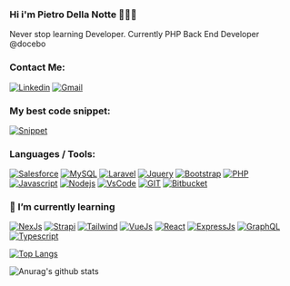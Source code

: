 ### Hi i'm Pietro Della Notte 👋✅😸

Never stop learning Developer.
Currently PHP Back End Developer @docebo

### Contact Me:

[![Linkedin](https://img.shields.io/badge/linkedin-%230077B5.svg?&style=for-the-badge&logo=linkedin&logoColor=white)](https://www.linkedin.com/in/pietrodellanotte/)
[![Gmail](https://img.shields.io/badge/Gmail-D14836?style=for-the-badge&logo=gmail&logoColor=white)](mailto:pdellanotte@gmail.com)


### My best code snippet:

[![Snippet](https://www.pietrodellanotte.dev/images/posts/il-mio-miglior-snippet-di-codice-in-assoluto/diegoluna.png)]()

### Languages / Tools:

[![Salesforce](https://img.shields.io/badge/salesforce-117A65?style=for-the-badge&logo=salesforce&logoColor=white)]()
[![MySQL](https://img.shields.io/badge/mysql-%2300f.svg?&style=for-the-badge&logo=mysql&logoColor=white)]()
[![Laravel](https://img.shields.io/badge/laravel-%23FF2D20.svg?&style=for-the-badge&logo=laravel&logoColor=white)]()
[![Jquery](https://img.shields.io/badge/jquery-%230769AD.svg?&style=for-the-badge&logo=jquery&logoColor=white)]()
[![Bootstrap](https://img.shields.io/badge/bootstrap-%23563D7C.svg?&style=for-the-badge&logo=bootstrap&logoColor=white)]()
[![PHP](https://img.shields.io/badge/php-%23777BB4.svg?&style=for-the-badge&logo=php&logoColor=white)]()
[![Javascript](https://img.shields.io/badge/javascript-%23323330.svg?&style=for-the-badge&logo=javascript&logoColor=%23F7DF1E)]()
[![Nodejs](https://img.shields.io/badge/node.js-%2343853D.svg?&style=for-the-badge&logo=node.js&logoColor=white)]()
[![VsCode](https://img.shields.io/badge/VisualStudioCode-0078d7.svg?&style=for-the-badge&logo=visual-studio-code&logoColor=white)]()
[![GIT](https://img.shields.io/badge/git-%23F05033.svg?&style=for-the-badge&logo=git&logoColor=white)]()
[![Bitbucket](https://img.shields.io/badge/bitbucket-%230047B3.svg?&style=for-the-badge&logo=bitbucket&logoColor=white)]()

### 🌱 I’m currently learning

[![NexJs](https://img.shields.io/badge/nextjs-%23000000.svg?&style=for-the-badge&logo=next.js&logoColor=white)]()
[![Strapi](https://img.shields.io/badge/strapi-%232E7EEA.svg?&style=for-the-badge&logo=strapi&logoColor=white)]()
[![Tailwind](https://img.shields.io/badge/tailwindcss-%2338B2AC.svg?&style=for-the-badge&logo=tailwind-css&logoColor=white)]()
[![VueJs](https://img.shields.io/badge/vuejs-%2335495e.svg?&style=for-the-badge&logo=vue.js&logoColor=%234FC08D)]()
[![React](https://img.shields.io/badge/react-%2320232a.svg?&style=for-the-badge&logo=react&logoColor=%2361DAFB)]()
[![ExpressJs](https://img.shields.io/badge/express.js-%23404d59.svg?&style=for-the-badge)]()
[![GraphQL](https://img.shields.io/badge/-GraphQL-E10098?style=for-the-badge&logo=graphql)]()
[![Typescript](https://img.shields.io/badge/typescript-%23007ACC.svg?&style=for-the-badge&logo=typescript&logoColor=white)]()

[![Top Langs](https://github-readme-stats.vercel.app/api/top-langs/?username=pedrozebra&layout=compact)](https://github.com/anuraghazra/github-readme-stats)

![Anurag's github stats](https://github-readme-stats.vercel.app/api?username=pedrozebra&show_icons=true&theme=dark)

